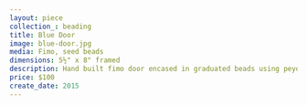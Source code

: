 ```yaml
---
layout: piece
collection_: beading
title: Blue Door
image: blue-door.jpg
media: Fimo, seed beads
dimensions: 5½" x 8" framed
description: Hand built fimo door encased in graduated beads using peyote stitch on floating mat in glassed maple frame two inches in depth.
price: $100
create_date: 2015
---
```

